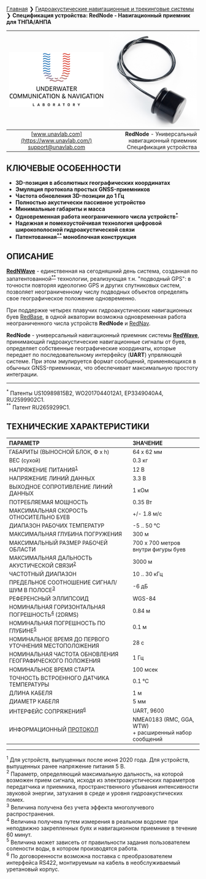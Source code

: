 [Главная](/README_RU) ❯ [Гидроакустические навигационные и трекинговые системы](/navigation_and_tracking_systems_ru) ❯ **Спецификация устройства: RedNode - Навигационный приемник для ТНПА/АНПА**

<div style="page-break-after: always;"></div>

| ![logo](/documentation/sm_logo.png) | ![logo](/documentation/def_modem_black.png) |
| :---: | ---: |
| [www.unavlab.com](https://www.unavlab.com/) <br/> [support@unavlab.com](mailto:support@unavlab.com) | **RedNode** - Универсальный навигационный приемник <br/> Спецификация устройства |

## КЛЮЧЕВЫЕ ОСОБЕННОСТИ

* **3D-позиция в абсолютных географических координатах**
* **Эмуляция протокола простых GNSS-приемников**
* **Частота обновления 3D-позиции до 1 Гц**
* **Полностью акустически пассивное устройство**
* **Минимальные габариты и масса**
* **Одновременная работа неограниченного числа устройств<sup>[*](#footnote_a1)</sup>**
* **Надежная и помехоустойчивая технология цифровой широкополосной гидроакустической связи**
* **Патентованная<sup>[**](#footnote_a2)</sup> моноблочная конструкция**

## ОПИСАНИЕ

**[RedNWave](RedWAVE_DataBrief_ru.md)** - единственная на сегодняшний день система, созданная по запатентованной<sup>[**](#footnote_a1)</sup> технологии, реализующая т.н. "подводный GPS": в точности повторяя 
идеологию GPS и других спутниковых систем, позволяет неограниченному числу подводных объектов определять свое географическое положение 
одновременно.  
 
При поддержке четырех плавучих гидроакустических навигационных буев [RedBase](RedBASE_Specification_ru.md), в одной акватории возможна 
одновременная работа неограниченного числа устройств **RedNode** и [RedNav](RedNAV_Specification_ru.md).  

**RedNode** - универсальный навигационный приемник системы **[RedWave](RedWAVE_DataBrief_ru.md)**, принимающий гидроакустические 
навигационные сигналы от буев, определяет собственные географические координаты, которые передает по последовательному интерфейсу (**UART**)
 упрвляющей системе. При этом эмулируется формат сообщений, применяющихся в обычных GNSS-приемниках, что обеспечивает максимальную простоту 
 интеграции.
 
_________
<a name="footnote_a1"><sup>*</sup></a> Патенты US10989815B2, WO2017044012A1, EP3349040A4, RU2599902C1.  
<a name="footnote_a2"><sup>**</sup></a> Патент RU2659299C1.  

<div style="page-break-after: always;"></div>

## ТЕХНИЧЕСКИЕ ХАРАКТЕРИСТИКИ

| ПАРАМЕТР | ЗНАЧЕНИЕ |
| :--- | :--- |
| ГАБАРИТЫ (ВЫНОСНОЙ БЛОК, Ф х h) | 64 x 62 мм |
| ВЕС (сухой) | 0.3 кг |
| НАПРЯЖЕНИЕ ПИТАНИЯ<sup>[1](#footnote1)</sup> | 12 В |
| НАПРЯЖЕНИЕ ЛИНИЙ ДАННЫХ | 3.3 В |
| ВЫХОДНОЕ СОПРОТИВЛЕНИЕ ЛИНИЙ ДАННЫХ | 1 кОм |
| ПОТРЕБЛЯЕМАЯ МОЩНОСТЬ | 0.35 Вт |
| МАКСИМАЛЬНАЯ СКОРОСТЬ ОТНОСИТЕЛЬНО БУЕВ | +/- 1.8 м/с  |
| ДИАПАЗОН РАБОЧИХ ТЕМПЕРАТУР | -5 .. 50 °С |
| МАКСИМАЛЬНАЯ ГЛУБИНА ПОГРУЖЕНИЯ | 300 м |
| МАКСИМАЛЬНЫЙ РАЗМЕР РАБОЧЕЙ ОБЛАСТИ | 700 х 700 метров внутри фигуры буев |
| МАКСИМАЛЬНАЯ ДАЛЬНОСТЬ АКУСТИЧЕСКОЙ СВЯЗИ<sup>[2](#footnote2)</sup> | 3000 м |
| ЧАСТОТНЫЙ ДИАПАЗОН | 10 .. 30 кГц |
| ПРЕДЕЛЬНОЕ СООТНОШЕНИЕ СИГНАЛ/ШУМ В ПОЛОСЕ<sup>[3](#footnote3)</sup> | -6 дБ |
| РЕФЕРЕНСНЫЙ ЭЛЛИПСОИД | WGS-84 |
| НОМИНАЛЬНАЯ ГОРИЗОНТАЛЬНАЯ ПОГРЕШНОСТЬ<sup>[4](#footnote4)</sup> (2DRMS) | 0.84 м |
| НОМИНАЛЬНАЯ ПОГРЕШНОСТЬ ПО ГЛУБИНЕ<sup>[5](#footnote5)</sup>  | 0.1 м |
| НОМИНАЛЬНОЕ ВРЕМЯ ДО ПЕРВОГО УТОЧНЕНИЯ МЕСТОПОЛОЖЕНИЯ | 28 c |
| НОМИНАЛЬНАЯ ЧАСТОТА ОБНОВЛЕНИЯ ГЕОГРАФИЧЕСКОГО ПОЛОЖЕНИЯ | 1 Гц |
| НОМИНАЛЬНОЕ ВРЕМЯ СТАРТА | 100 мсек |
| ТОЧНОСТЬ ВСТРОЕННОГО ДАТЧИКА ТЕМПЕРАТУРЫ | 0.1 °C |
| ДЛИНА КАБЕЛЯ | 1 м |
| ДИАМЕТР КАБЕЛЯ | 5 мм |
| ИНТЕРФЕЙС СОПРЯЖЕНИЯ<sup>[6](#footnote6)</sup> | UART, 9600  |
| ИНФОРМАЦИОННЫЙ [ПРОТОКОЛ](RedWAVE_Protocol_Specification_ru.md) | NMEA0183 (RMC, GGA, WTW) <br/> + расширенный набор сообщений |

________________
<a name="footnote1"><sup>1</sup></a> Для устройств, выпущенных после июня 2020 года. Для устройств, выпущенных ранее напряжение питания 5 В.  
<a name="footnote2"><sup>2</sup></a> Параметр, определяющий максимальную дальность, на которой возможен прием сигнала, исходя из 
электроакустических параметров передатчика и приемника, пространственного убывания интенсивности звуковой энергии, затухания в среде 
и уровня гидроакустических помех.  
<a name="footnote3"><sup>3</sup></a> Величина получена без учета эффекта многолучевого распространения.  
<a name="footnote4"><sup>4</sup></a> Величина получена путем измерения в реальном водоеме при неподвижно закрепленных буях и навигационном
приемнике в течение 60 минут.  
<a name="footnote5"><sup>5</sup></a> Величина может зависеть от правильности задания пользователем солености воды, в котором производятся
работа.  
<a name="footnote6"><sup>6</sup></a> По договоренности возможна поставка с преобразователем интерфейса RS422, монтируемым на кабель в необслуживаемый уретановый корпус.  

<div style="page-break-after: always;"></div>

